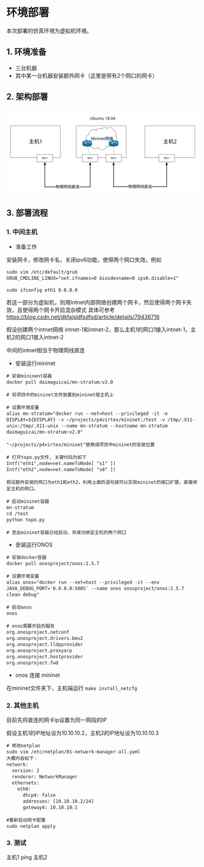 # 环境部署
本次部署的仿真环境为虚拟机环境。
## 1. 环境准备

- 三台机器
- 其中某一台机器安装额外网卡（这里是带有2个网口的网卡）
## 2. 架构部署
![Alt text](./img/%E6%96%B9%E6%A1%88%E9%83%A8%E7%BD%B2.svg)

## 3. 部署流程
### 1. 中间主机
- 准备工作

安装网卡，修改网卡名，关闭ipv6功能，使得两个网口失效，例如
```
sudo vim /etc/default/grub
GRUB_CMDLINE_LINUX="net.ifnames=0 biosdevname=0 ipv6.disable=1"
```


`sudo ifconfig eth1 0.0.0.0`

若这一部分为虚拟机，则用Intnet内部网络创建两个网卡，然后使得两个网卡失效，且使得两个网卡开启混杂模式
具体可参考 https://blog.csdn.net/dkfajsldfsdfsd/article/details/79436716

假设创建两个intnet网络 intnet-1和intnet-2，那么主机1的网口1接入intnet-1，主机2的网口1接入intnet-2

中间的intnet相当于物理网线直连

- 安装运行mininet
```
# 安装mininent容器
docker pull daimaguicai/mn-stratum:v2.0

# 将项目中的mininet文件放置到mininet宿主机上

# 设置环境变量
alias mn-stratum="docker run --net=host --privileged -it -e DISPLAY=${DISPLAY} -v ~/projects/p4virtex/mininet:/test -v /tmp/.X11-unix:/tmp/.X11-unix --name mn-stratum --hostname mn-stratum daimaguicai/mn-stratum:v2.0"

"~/projects/p4virtex/mininet"替换成项目中mininet的安装位置

# 打开topo.py文件, 关键代码为如下
Intf("eth1",node=net.nameToNode[ "s1" ]) 
Intf("eth2",node=net.nameToNode[ "s8" ])

假设额外安装的网口为eth1和eth2，利用上面的语句就可以实现mininet的端口扩展，直接绑定主机的网口。

# 启动mininet容器
mn-stratum
cd /test
python topo.py

# 至此mininet容器已经启动，并成功绑定主机的两个网口
```

- 安装运行ONOS
```
# 安装docker容器
docker pull onosproject/onos:2.5.7

# 设置环境变量
alias onos="docker run --net=host --privileged -it --env JAVA_DEBUG_PORT='0.0.0.0:5005' --name onos onosproject/onos:2.5.7 clean debug"

# 启动onos
onos

# onos需要开启的服务
org.onosproject.netconf
org.onosproject.drivers.bmv2
org.onosproject.lldpprovider
org.onosproject.proxyarp
org.onosproject.hostprovider
org.onosproject.fwd
```

- onos 连接 mininet

在mininet文件夹下，主机端运行
`make install_netcfg`
### 2. 其他主机
目前先将直连的网卡ip设置为同一网段的IP

假设主机1的IP地址设为10.10.10.2，主机2的IP地址设为10.10.10.3

```
# 修改netplan
sudo vim /etc/netplan/01-network-manager-all.yaml
大概内容如下：
network:
  version: 2
  renderer: NetworkManager
  ethernets:
    eth0:
      dhcp4: false
      addresses: [10.10.10.2/24]
      gateway4: 10.10.10.1

#重新启动网卡配置
sudo netplan apply
```

### 3. 测试
主机1 ping 主机2


